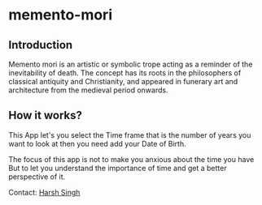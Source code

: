 # memento-mori #
## Introduction ##
Memento mori is an artistic or symbolic trope acting as a reminder of the inevitability of death. The concept has its roots in the philosophers of classical antiquity and Christianity, and appeared in funerary art and architecture from the medieval period onwards.

## How it works? ##
This App let's you select the Time frame that is the number of years you want to look at then you need add your Date of Birth.

The focus of this app is not to make you anxious about the time you have But to let you understand the importance of time and get a better perspective of it.

Contact: [ Harsh Singh ](https://twitter.com/HarshSinghAtZ)
